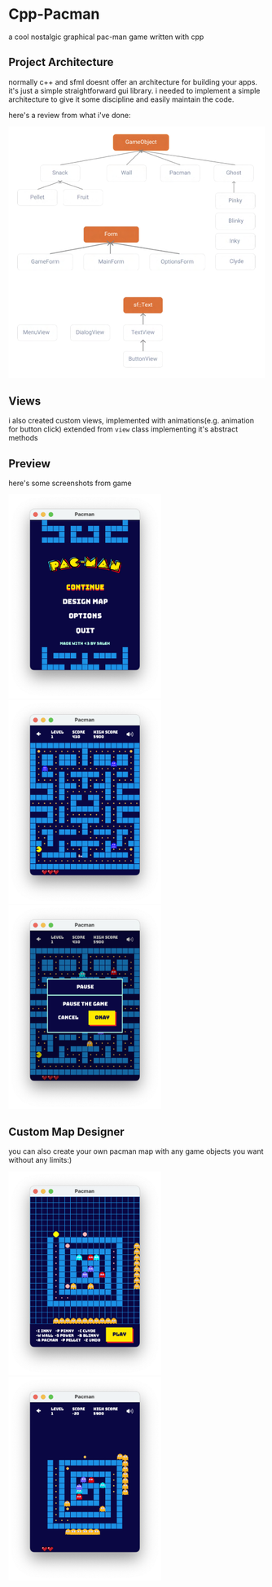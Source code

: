 # Cpp-Pacman
a cool nostalgic graphical pac-man game written with cpp


## Project Architecture
normally c++ and sfml doesnt offer an architecture for building your apps. it's just a simple straightforward gui library. i needed to implement a simple architecture to give it some discipline and easily maintain the code. 

here's a review from what i've done:

<img src="https://github.com/salehsoleimani/Cpp-Pacman/blob/master/pic.png"  width="600">

## Views
i also created custom views, implemented with animations(e.g. animation for button click) extended from `view` class implementing it's abstract methods

## Preview
here's some screenshots from game

<img src="https://github.com/salehsoleimani/Cpp-Pacman/blob/master/Screenshot%202023-03-14%20at%2011.52.13%20AM.png"  width="300"><img src="https://github.com/salehsoleimani/Cpp-Pacman/blob/master/Screenshot%202023-03-14%20at%2011.51.55%20AM.png"  width="300"><img src="https://github.com/salehsoleimani/Cpp-Pacman/blob/master/Screenshot%202023-03-14%20at%2011.52.08%20AM.png"  width="300">

## Custom Map Designer
you can also create your own pacman map with any game objects you want without any limits:)

<img src="https://github.com/salehsoleimani/Cpp-Pacman/blob/master/Screenshot%202023-03-14%20at%2011.54.12%20AM.png"  width="300"><img src="https://github.com/salehsoleimani/Cpp-Pacman/blob/master/Screenshot%202023-03-14%20at%2011.54.17%20AM.png"  width="300">
